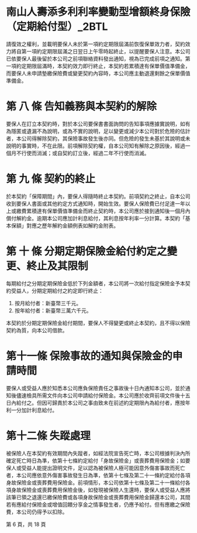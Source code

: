 # 南山人壽添多利利率變動型增額終身保險（定期給付型）_2BTL

請復效之權利，並載明要保人未於第一項約定期限屆滿前恢復保單效力者，契約效力將自第一項約定期限屆滿之日翌日上午零時起終止，以提醒要保人注意。本公司已依要保人最後留於本公司之前項聯絡資料發出通知，視為已完成前項之通知。第一項約定期限屆滿時，本契約效力即行終止，本契約若累積達有保單價值準備金，而要保人未申請墊繳保險費或變更契約內容時，本公司應主動退還剩餘之保單價值準備金。

# 第 八 條 告知義務與本契約的解除

要保人在訂立本契約時，對於本公司要保書書面詢問的告知事項應據實說明，如有為隱匿或遺漏不為說明，或為不實的說明，足以變更或減少本公司對於危險的估計者，本公司得解除契約，其保險事故發生後亦同。但危險的發生未基於其說明或未說明的事實時，不在此限。前項解除契約權，自本公司知有解除之原因後，經過一個月不行使而消滅；或自契約訂立後，經過二年不行使而消滅。

# 第 九 條 契約的終止

於本契約「保障期間」內，要保人得隨時終止本契約。前項契約之終止，自本公司收到要保人書面或其他約定方式通知時，開始生效。要保人保險費已付足達一年以上或繳費累積達有保單價值準備金而終止契約時，本公司應於接到通知後一個月內償付解約金。逾期本公司應加計利息給付，其利息按年利率一分計算。本契約「基本保額」對應之歷年解約金額例表如解約金附表。

# 第 十 條 分期定期保險金給付約定之變更、終止及其限制

每期給付之分期定期保險金低於下列金額者，本公司將一次給付指定保險金予本契約受益人，分期定期給付之約定即行終止：

1. 按月給付者：新臺幣三千元。
2. 按年給付者：新臺幣三萬六千元。

本契約於分期定期保險金給付期間，要保人不得變更或終止本契約，且不得以保險契約為質，向本公司借款。

# 第十一條 保險事故的通知與保險金的申請時間

要保人或受益人應於知悉本公司應負保險責任之事故後十日內通知本公司，並於通知後儘速檢具所需文件向本公司申請給付保險金。本公司應於收齊前項文件後十五日內給付之。但因可歸責於本公司之事由致未在前述約定期限內為給付者，應按年利一分加計利息給付。

# 第十二條 失蹤處理

被保險人在本契約有效期間內失蹤者，如經法院宣告死亡時，本公司根據判決內所確定死亡時日為準，依第十七條約定給付「身故保險金」或喪葬費用保險金；如要保人或受益人能提出證明文件，足以認為被保險人極可能因意外傷害事故而死亡者，本公司應依意外傷害事故發生日為準，依第十七條及第二十一條約定給付各項身故保險金或喪葬費用保險金。前項情形，本公司依第十七條及第二十一條給付各項身故保險金或喪葬費用保險金後，如發現被保險人生還時，要保人或受益人應將該筆已領之退還已繳保險費或各項身故保險金或喪葬費用保險金歸還本公司，其間若有應給付保險金或增值回饋分享金之情事發生者，仍應予給付。但有應繳之保險費，本公司仍得予以扣除。

第 6 頁，共 18 頁